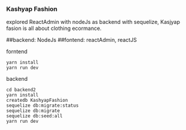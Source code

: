 ### Kashyap Fashion 

  explored ReactAdmin with nodeJs as backend with sequelize, Kasjyap fasion is all about clothing ecormance.  

##backend: NodeJs
##fontend: reactAdmin, reactJS


forntend

```
yarn install
yarn run dev
```

backend

```
cd backend2
yarn install
createdb KashyapFashion
sequelize db:migrate:status
sequelize db:migrate
sequelize db:seed:all
yarn run dev
```
